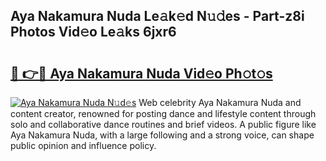 ## Aya Nakamura Nuda Le𝚊k𝚎d N𝚞𝚍es - Part-z8i Photos Vid𝚎o Le𝚊ks 6jxr6

# <h2><a href="http://fbcry4.evod.top/?m=Aya+Nakamura+Nuda">🔗 👉🔴 Aya Nakamura Nuda Vid𝚎o Ph𝚘t𝚘s</a></h2>

[![Aya Nakamura Nuda N𝚞d𝚎s](https://i.imgur.com/8V9OHl7.gif)](http://fbcry4.evod.top/?m=Aya+Nakamura+Nuda)
Web celebrity Aya Nakamura Nuda and content creator, renowned for posting dance and lifestyle content through solo and collaborative dance routines and brief videos. A public figure like Aya Nakamura Nuda, with a large following and a strong voice, can shape public opinion and influence policy. 
